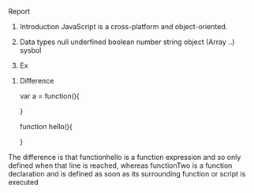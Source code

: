 Report 

1. Introduction
	JavaScript is a cross-platform and object-oriented.
2. Data types
	null
	underfined
	boolean
	number
	string 
	object (Array ..)
	sysbol

3. Ex
<script>
 //demo
 alert('hello');

</script>




1. Difference 
	
	var a = function(){

	}


	function hello(){
		
	}
	


The difference is that functionhello is a function expression and so only defined when that line is reached, whereas functionTwo is a function declaration and is defined as soon as its surrounding function or script is executed


